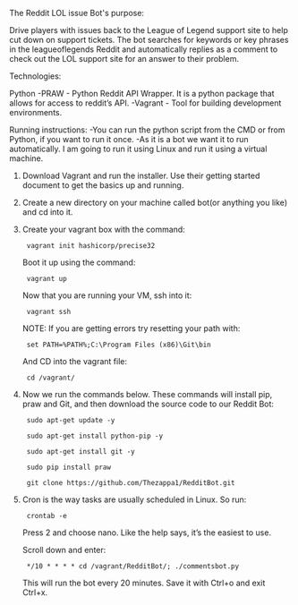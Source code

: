 The Reddit LOL issue Bot's purpose:

Drive players with issues back to the League of Legend support site to help cut down on support tickets. The bot searches for keywords or key phrases in the leagueoflegends Reddit and automatically replies as a comment to check out the LOL support site for an answer to their problem.

Technologies:

Python
-PRAW - Python Reddit API Wrapper. It is a python package that allows for access to reddit’s API. 
-Vagrant - Tool for building development environments.

Running instructions:
-You can run the python script from the CMD or from Python, if you want to run it once.
-As it is a bot we want it to run automatically. I am going to run it using Linux and run it using a virtual machine. 

1. Download Vagrant and run the installer. Use their getting started document to get the basics up and running.

2. Create a new directory on your machine called bot(or anything  you like) and cd into it.

3. Create your vagrant box with the command:
    
        vagrant init hashicorp/precise32

    Boot it up using the command:
    
        vagrant up
    
    Now that you are running your VM,  ssh into it:

        vagrant ssh 
    
    NOTE: If you are getting errors try resetting your path with: 
    
        set PATH=%PATH%;C:\Program Files (x86)\Git\bin
    
    And CD into the vagrant file:
    
        cd /vagrant/

4. Now we run the commands below. These commands will install pip, praw and Git, and then download the source code to our Reddit Bot:

        sudo apt-get update -y
    
        sudo apt-get install python-pip -y
    
        sudo apt-get install git -y
    
        sudo pip install praw
    
        git clone https://github.com/Thezappa1/RedditBot.git

5. Cron is the way tasks are usually scheduled in Linux.  So run:
    
        crontab -e

    Press 2 and choose nano. Like the help says, it’s the easiest to use. 
    
    Scroll down and enter:

        */10 * * * * cd /vagrant/RedditBot/; ./commentsbot.py
    
    This will run the bot every 20 minutes. Save it with Ctrl+o and exit Ctrl+x.

